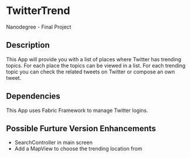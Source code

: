 # TwitterTrend
Nanodegree - Final Project

## Description
This App will provide you with a list of places where Twitter has trending topics. For each place the topics can be viewed in a list. For each trending topic you can check the related tweets on Twitter or compose an own tweet.

## Dependencies
This App uses Fabric Framework to manage Twitter logins.

## Possible Furture Version Enhancements
* SearchController in main screen
* Add a MapView to choose the trending location from
